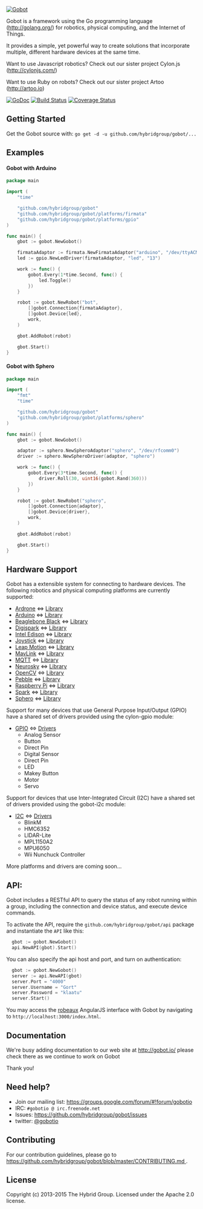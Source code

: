 [![Gobot](https://raw.githubusercontent.com/hybridgroup/gobot-site/master/source/images/elements/gobot-logo.png)](http://gobot.io/)

Gobot is a framework using the Go programming language (http://golang.org/) for robotics, physical computing, and the Internet of Things.

It provides a simple, yet powerful way to create solutions that incorporate multiple, different hardware devices at the same time.

Want to use Javascript robotics? Check out our sister project Cylon.js (http://cylonjs.com/)

Want to use Ruby on robots? Check out our sister project Artoo (http://artoo.io)

[![GoDoc](https://godoc.org/github.com/hybridgroup/gobot?status.svg)](https://godoc.org/github.com/hybridgroup/gobot)
[![Build Status](https://travis-ci.org/hybridgroup/gobot.png?branch=master)](https://travis-ci.org/hybridgroup/gobot) [![Coverage Status](https://coveralls.io/repos/hybridgroup/gobot/badge.png?branch=master)](https://coveralls.io/r/hybridgroup/gobot?branch=master)

## Getting Started

Get the Gobot source with: `go get -d -u github.com/hybridgroup/gobot/...`

## Examples

#### Gobot with Arduino

```go
package main

import (
	"time"

	"github.com/hybridgroup/gobot"
	"github.com/hybridgroup/gobot/platforms/firmata"
	"github.com/hybridgroup/gobot/platforms/gpio"
)

func main() {
	gbot := gobot.NewGobot()

	firmataAdaptor := firmata.NewFirmataAdaptor("arduino", "/dev/ttyACM0")
	led := gpio.NewLedDriver(firmataAdaptor, "led", "13")

	work := func() {
		gobot.Every(1*time.Second, func() {
			led.Toggle()
		})
	}

	robot := gobot.NewRobot("bot",
		[]gobot.Connection{firmataAdaptor},
		[]gobot.Device{led},
		work,
	)

	gbot.AddRobot(robot)

	gbot.Start()
}
```

#### Gobot with Sphero

```go
package main

import (
	"fmt"
	"time"

	"github.com/hybridgroup/gobot"
	"github.com/hybridgroup/gobot/platforms/sphero"
)

func main() {
	gbot := gobot.NewGobot()

	adaptor := sphero.NewSpheroAdaptor("sphero", "/dev/rfcomm0")
	driver := sphero.NewSpheroDriver(adaptor, "sphero")

	work := func() {
		gobot.Every(3*time.Second, func() {
			driver.Roll(30, uint16(gobot.Rand(360)))
		})
	}

	robot := gobot.NewRobot("sphero",
		[]gobot.Connection{adaptor},
		[]gobot.Device{driver},
		work,
	)

	gbot.AddRobot(robot)

	gbot.Start()
}
```

## Hardware Support
Gobot has a extensible system for connecting to hardware devices. The following robotics and physical computing platforms are currently supported:

  - [Ardrone](http://ardrone2.parrot.com/) <=> [Library](https://github.com/hybridgroup/gobot/tree/master/platforms/ardrone)
  - [Arduino](http://www.arduino.cc/) <=> [Library](https://github.com/hybridgroup/gobot/tree/master/platforms/firmata)
  - [Beaglebone Black](http://beagleboard.org/Products/BeagleBone+Black/) <=> [Library](https://github.com/hybridgroup/gobot/tree/master/platforms/beaglebone)
  - [Digispark](http://digistump.com/products/1) <=> [Library](https://github.com/hybridgroup/gobot/tree/master/platforms/digispark)
  - [Intel Edison](http://www.intel.com/content/www/us/en/do-it-yourself/edison.html) <=> [Library](https://github.com/hybridgroup/gobot/tree/master/platforms/intel-iot/edison)
  - [Joystick](http://en.wikipedia.org/wiki/Joystick) <=> [Library](https://github.com/hybridgroup/gobot/tree/master/platforms/joystick)
  - [Leap Motion](https://www.leapmotion.com/) <=> [Library](https://github.com/hybridgroup/gobot/tree/master/platforms/leapmotion)
  - [MavLink](http://qgroundcontrol.org/mavlink/start) <=> [Library](https://github.com/hybridgroup/gobot/tree/master/platforms/mavlinky)
  - [MQTT](http://mqtt.org/) <=> [Library](https://github.com/hybridgroup/gobot/tree/master/platforms/mqtt)
  - [Neurosky](http://neurosky.com/products-markets/eeg-biosensors/hardware/) <=> [Library](https://github.com/hybridgroup/gobot/tree/master/platforms/neurosky)
  - [OpenCV](http://opencv.org/) <=> [Library](https://github.com/hybridgroup/gobot/tree/master/platforms/opencv)
  - [Pebble](https://www.getpebble.com/) <=> [Library](https://github.com/hybridgroup/gobot/tree/master/platforms/pebble)
  - [Raspberry Pi](http://www.raspberrypi.org/) <=> [Library](https://github.com/hybridgroup/gobot/tree/master/platforms/raspi)
  - [Spark](https://www.spark.io/) <=> [Library](https://github.com/hybridgroup/gobot/tree/master/platforms/spark)
  - [Sphero](http://www.gosphero.com/) <=> [Library](https://github.com/hybridgroup/gobot/tree/master/platforms/sphero)


Support for many devices that use General Purpose Input/Output (GPIO) have
a shared set of drivers provided using the cylon-gpio module:

  - [GPIO](https://en.wikipedia.org/wiki/General_Purpose_Input/Output) <=> [Drivers](https://github.com/hybridgroup/gobot/tree/master/platforms/gpio)
    - Analog Sensor
    - Button
    - Direct Pin
    - Digital Sensor
    - Direct Pin
    - LED
    - Makey Button
    - Motor
    - Servo

Support for devices that use Inter-Integrated Circuit (I2C) have a shared set of
drivers provided using the gobot-i2c module:

  - [I2C](https://en.wikipedia.org/wiki/I%C2%B2C) <=> [Drivers](https://github.com/hybridgroup/gobot/tree/master/platforms/i2c)
    - BlinkM
    - HMC6352
    - LIDAR-Lite
    - MPL1150A2
    - MPU6050
    - Wii Nunchuck Controller

More platforms and drivers are coming soon...

## API:

Gobot includes a RESTful API to query the status of any robot running within a group, including the connection and device status, and execute device commands.

To activate the API, require the `github.com/hybridgroup/gobot/api` package and instantiate the `API` like this:

```go
  gbot := gobot.NewGobot()
  api.NewAPI(gbot).Start()
```

You can also specify the api host and port, and turn on authentication:
```go
  gbot := gobot.NewGobot()
  server := api.NewAPI(gbot)
  server.Port = "4000"
  server.Username = "Gort"
  server.Password = "klaatu"
  server.Start()
```

You may access the [robeaux](https://github.com/hybridgroup/robeaux) AngularJS interface with Gobot by navigating to `http://localhost:3000/index.html`.

## Documentation
We're busy adding documentation to our web site at http://gobot.io/ please check there as we continue to work on Gobot

Thank you!

## Need help?
* Join our mailing list: https://groups.google.com/forum/#!forum/gobotio
* IRC: `#gobotio @ irc.freenode.net`
* Issues: https://github.com/hybridgroup/gobot/issues
* twitter: [@gobotio](https://twitter.com/gobotio)

## Contributing
For our contribution guidelines, please go to [https://github.com/hybridgroup/gobot/blob/master/CONTRIBUTING.md
](https://github.com/hybridgroup/gobot/blob/master/CONTRIBUTING.md
).

## License
Copyright (c) 2013-2015 The Hybrid Group. Licensed under the Apache 2.0 license.
